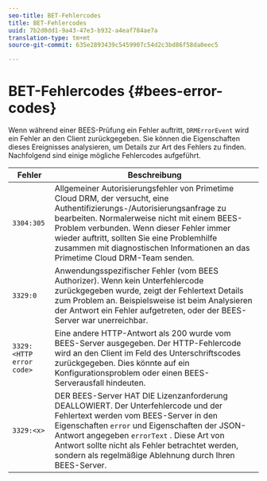 ```yaml
---
seo-title: BET-Fehlercodes
title: BET-Fehlercodes
uuid: 7b2d0dd1-9a43-47e3-b932-a4eaf784ae7a
translation-type: tm+mt
source-git-commit: 635e2893439c5459907c54d2c3bd86f58da0eec5

---
```



# BET-Fehlercodes {#bees-error-codes}

<!--<a id="section_81946679E1114DBA9FE173D0AA9E2F09"></a>-->

Wenn während einer BEES-Prüfung ein Fehler auftritt, `DRMErrorEvent` wird ein Fehler an den Client zurückgegeben. Sie können die Eigenschaften dieses Ereignisses analysieren, um Details zur Art des Fehlers zu finden. Nachfolgend sind einige mögliche Fehlercodes aufgeführt.

| Fehler | Beschreibung |
|---|---|
| `3304:305` | Allgemeiner Autorisierungsfehler von Primetime Cloud DRM, der versucht, eine Authentifizierungs-/Autorisierungsanfrage zu bearbeiten. Normalerweise nicht mit einem BEES-Problem verbunden. Wenn dieser Fehler immer wieder auftritt, sollten Sie eine Problemhilfe zusammen mit diagnostischen Informationen an das Primetime Cloud DRM-Team senden. |
| `3329:0` | Anwendungsspezifischer Fehler (vom BEES Authorizer). Wenn kein Unterfehlercode zurückgegeben wurde, zeigt der Fehlertext Details zum Problem an. Beispielsweise ist beim Analysieren der Antwort ein Fehler aufgetreten, oder der BEES-Server war unerreichbar. |
| `3329:<HTTP error code>` | Eine andere HTTP-Antwort als 200 wurde vom BEES-Server ausgegeben. Der HTTP-Fehlercode wird an den Client im Feld des Unterschriftscodes zurückgegeben. Dies könnte auf ein Konfigurationsproblem oder einen BEES-Serverausfall hindeuten. |
| `3329:<x>` | DER BEES-Server HAT DIE Lizenzanforderung DEALLOWIERT. Der Unterfehlercode und der Fehlertext werden vom BEES-Server in den Eigenschaften `error` und Eigenschaften der JSON-Antwort angegeben `errorText` . Diese Art von Antwort sollte nicht als Fehler betrachtet werden, sondern als regelmäßige Ablehnung durch Ihren BEES-Server. |